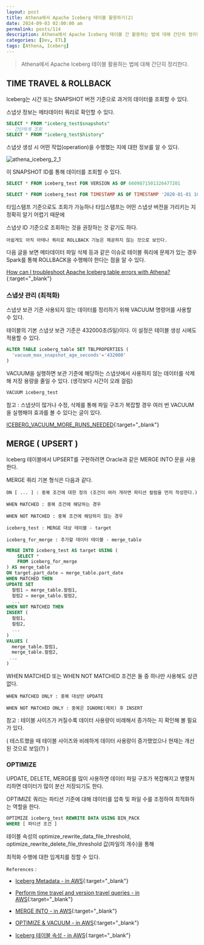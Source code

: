 ```yaml
---
layout: post
title: Athena에서 Apache Iceberg 테이블 활용하기(2)
date: 2024-09-03 02:00:00 am
permalink: posts/114
description: Athena에서 Apache Iceberg 테이블 간 활용하는 법에 대해 간단히 정리한다.
categories: [Dev, ETL]
tags: [Athena, Iceberg]
---
```


> Athena에서 Apache Iceberg 테이블 활용하는 법에 대해 간단히 정리한다.

## TIME TRAVEL & ROLLBACK

Iceberg는 시간 또는 SNAPSHOT 버전 기준으로 과거의 데이터를 조회할 수 있다.

스냅샷 정보는 메타데이터 쿼리로 확인할 수 있다.

```sql
SELECT * FROM "iceberg_test$snapshots" 
-- 간단하게 조회
SELECT * FROM "iceberg_test$history" 
```

스냅샷 생성 시 어떤 작업(operation)을 수행했는 지에 대한 정보를 알 수 있다.

![athena_iceberg_2_1]({{site.baseurl}}/assets/img/etl/athena_iceberg_2_1.png)

이 SNAPSHOT ID를 통해 데이터를 조회할 수 있다. 

```sql
SELECT * FROM iceberg_test FOR VERSION AS OF 6609871501326477201

SELECT * FROM iceberg_test FOR TIMESTAMP AS OF TIMESTAMP '2020-01-01 10:00:00 UTC'
```

타임스탬프 기준으로도 조회가 가능하나 타임스탬프는 어떤 스냅샷 버전을 가리키는 지 정확히 알기 어렵기 때문에

스냅샷 ID 기준으로 조회하는 것을 권장하는 것 같기도 하다.

`아쉽게도 아직 아테나 쿼리로 ROLLBACK 기능은 제공하지 않는 것으로 보인다.`

다음 글을 보면 메타데이터 파일 삭제 등과 같은 이슈로 테이블 쿼리에 문제가 있는 경우 Spark를 통해 ROLLBACK을 수행해야 한다는 점을 알 수 있다.

[How can I troubleshoot Apache Iceberg table errors with Athena?](https://repost.aws/knowledge-center/athena-iceberg-table-error){:target="_blank"}

### 스냅샷 관리 (최적화)

스냅샷 보관 기준 사용되지 않는 데이터를 정리하기 위해 VACUUM 명령어를 사용할 수 있다.

테이블의 기본 스냅샷 보관 기준은 432000초(5일)이다. 이 설정은 테이블 생성 시에도 적용할 수 있다.

```sql
ALTER TABLE iceberg_table SET TBLPROPERTIES (
  'vacuum_max_snapshot_age_seconds'='432000'
)
```

VACUUM을 실행하면 보관 기준에 해당하는 스냅샷에서 사용하지 않는 데이터를 삭제해 저장 용량을 줄일 수 있다. (생각보다 시간이 오래 걸림)

```sql
VACUUM iceberg_test
```

참고 :  스냅샷이 많거나 수정, 삭제를 통해 파일 구조가 복잡할 경우 여러 번 VACUUM을 실행해야 효과를 볼 수 있다는 글이 있다.

[ICEBERG_VACUUM_MORE_RUNS_NEEDED](https://repost.aws/questions/QUP2l6Jz-GRM67J2NGFbgLQg/iceberg-vacuum-more-runs-needed){:target="_blank"}

## MERGE ( UPSERT )

Iceberg 테이블에서 UPSERT를 구현하려면 Oracle과 같은 MERGE INTO 문을 사용한다.

MERGE 쿼리 기본 형식은 다음과 같다. 

    ON [ ... ] : 중복 조건에 대한 정의 (조건이 여러 개라면 파티션 컬럼을 먼저 작성한다.)

    WHEN MATCHED : 중복 조건에 해당하는 경우

    WHEN NOT MATCHED : 중복 조건에 해당하지 않는 경우

    iceberg_test : MERGE 대상 테이블 - target

    iceberg_for_merge : 추가할 데이터 테이블 - merge_table

```sql
MERGE INTO iceberg_test AS target USING (
	SELECT *
	FROM iceberg_for_merge
) AS merge_table
ON target.part_date = merge_table.part_date
WHEN MATCHED THEN
UPDATE SET 
  컬럼1 = merge_table.컬럼1,
  컬럼2 = merge_table.컬럼2,
  ...
WHEN NOT MATCHED THEN 
INSERT (
  컬럼1,
  컬럼2,
  ...
)
VALUES (
  merge_table.컬럼1,
  merge_table.컬럼2,
 ...
)
```

WHEN MATCHED 또는 WHEN NOT MATCHED 조건은 둘 중 하나만 사용해도 상관없다.

    WHEN MATCHED ONLY : 중복 대상만 UPDATE

    WHEN NOT MATCHED ONLY : 중복은 IGNORE(제외) 후 INSERT

참고 : 테이블 사이즈가 커질수록 데이터 사용량이 비례해서 증가하는 지 확인해 볼 필요가 있다.

( 테스트했을 때 테이블 사이즈와 비례하게 데이터 사용량이 증가했었으나 현재는 개선된 것으로 보임(?) )

### OPTIMIZE

UPDATE, DELETE, MERGE를 많이 사용하면 데이터 파일 구조가 복잡해지고 병렬처리하면 데이터가 많이 분산 저장되기도 한다.

OPTIMIZE 쿼리는 파티션 기준에 대해 데이터를 압축 및 파일 수를 조정하여 최적화하는 역할을 한다.

```sql
OPTIMIZE iceberg_test REWRITE DATA USING BIN_PACK
WHERE [ 파티션 조건 ]
```

테이블 속성의 optimize_rewrite_data_file_threshold, optimize_rewrite_delete_file_threshold 값(파일의 개수)을 통해 

최적화 수행에 대한 임계치를 정할 수 있다.


`References` : 

* [Iceberg Metadata - in AWS](https://docs.aws.amazon.com/ko_kr/athena/latest/ug/querying-iceberg-table-metadata.html){:target="_blank"}

* [Perform time travel and version travel queries - in AWS](https://docs.aws.amazon.com/athena/latest/ug/querying-iceberg-time-travel-and-version-travel-queries.html){:target="_blank"}

* [MERGE INTO - in AWS](https://docs.aws.amazon.com/ko_kr/athena/latest/ug/merge-into-statement.html){:target="_blank"}

* [OPTIMIZE & VACUUM - in AWS](https://docs.aws.amazon.com/ko_kr/athena/latest/ug/querying-iceberg-data-optimization.html){:target="_blank"}

* [Iceberg 테이블 속성 - in AWS](https://docs.aws.amazon.com/ko_kr/athena/latest/ug/querying-iceberg-creating-tables.html#querying-iceberg-table-properties){:target="_blank"}